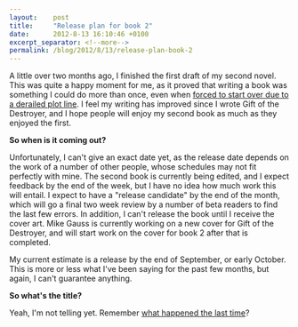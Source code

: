 ```yaml
---
layout:    post
title:     "Release plan for book 2"
date:      2012-8-13 16:10:46 +0100
excerpt_separator: <!--more-->
permalink: /blog/2012/8/13/release-plan-book-2
---
```


A little over two months ago, I finished the first draft of my second novel. This was quite a happy moment for me, as it proved that writing a book was something I could do more than once, even when [forced to start over due to a derailed plot line](https://www.jeroensteenbeeke.nl/31k-word-cut/). I feel my writing has improved since I wrote Gift of the Destroyer, and I hope people will enjoy my second book as much as they enjoyed the first.

<!--more-->
**So when is it coming out?**

Unfortunately, I can't give an exact date yet, as the release date depends on the work of a number of other people, whose schedules may not fit perfectly with mine. The second book is currently being edited, and I expect feedback by the end of the week, but I have no idea how much work this will entail. I expect to have a &quot;release candidate&quot; by the end of the month, which will go a final two week review by a number of beta readers to find the last few errors. In addition, I can't release the book until I receive the cover art. Mike Gauss is currently working on a new cover for Gift of the Destroyer, and will start work on the cover for book 2 after that is completed.

My current estimate is a release by the end of September, or early October. This is more or less what I've been saying for the past few months, but again, I can't guarantee anything.

**So what's the title?**

Yeah, I'm not telling yet. Remember [what happened the last time](https://www.jeroensteenbeeke.nl/title-fail/)?